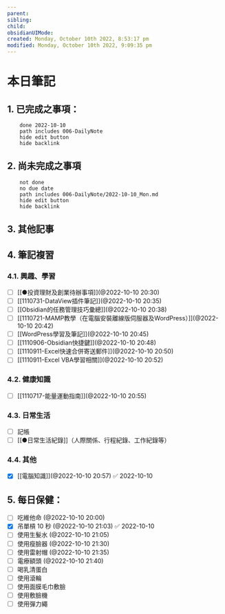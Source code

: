 ```yaml
---
parent: 
sibling: 
child: 
obsidianUIMode: 
created: Monday, October 10th 2022, 8:53:17 pm
modified: Monday, October 10th 2022, 9:09:35 pm
---
```


# 本日筆記


## 1. 已完成之事項：
```tasks
	done 2022-10-10
	path includes 006-DailyNote
	hide edit button 
	hide backlink
```

## 2. 尚未完成之事項
```tasks
	not done
	no due date
	path includes 006-DailyNote/2022-10-10_Mon.md
	hide edit button 
	hide backlink
```

## 3. 其他記事

## 4. 筆記複習
### 4.1. 興趣、學習
- [ ] [[●投資理財及創業待辦事項]](@2022-10-10 20:30)
- [ ] [[1110731-DataView插件筆記]](@2022-10-10 20:35)
- [ ] [[Obsidian的任務管理技巧彙總]](@2022-10-10 20:38)
- [ ] [[1110721-MAMP教學（在電腦安裝離線版伺服器及WordPress）]](@2022-10-10 20:42)
- [ ] [[WordPress學習及筆記]](@2022-10-10 20:45)
- [ ] [[1110906-Obsidian快捷鍵]](@2022-10-10 20:48)
- [ ] [[1110911-Excel快速合併寄送郵件]](@2022-10-10 20:50)
- [ ] [[1110911-Excel VBA學習相關]](@2022-10-10 20:52)

### 4.2. 健康知識
- [ ] [[1110717-能量運動指南]](@2022-10-10 20:55)

### 4.3. 日常生活
- [ ] 記帳
- [ ] [[●日常生活紀錄]]（人際關係、行程紀錄、工作紀錄等）

### 4.4. 其他
- [x] [[電腦知識]](@2022-10-10 20:57) ✅ 2022-10-10

## 5. 每日保健：
- [ ] 吃維他命 (@2022-10-10 20:00)
- [x] 吊單槓 10 秒 (@2022-10-10 21:03) ✅ 2022-10-10
- [ ] 使用生髮水 (@2022-10-10 21:05)
- [ ] 使用瘦臉器 (@2022-10-10 21:30)
- [ ] 使用雷射帽 (@2022-10-10 21:35)
- [ ] 電療額頭 (@2022-10-10 21:40)
- [ ] 喝乳清蛋白
- [ ] 使用滾輪
- [ ] 使用面膜毛巾敷臉
- [ ] 使用敷臉機
- [ ] 使用彈力繩
